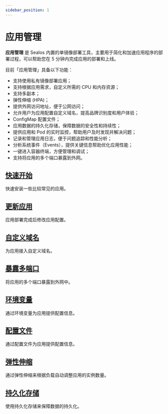 ```yaml
---
sidebar_position: 1
---
```


# 应用管理

**应用管理** 是 Sealos 内置的单镜像部署工具，主要用于简化和加速应用程序的部署过程，可以帮助您在 5 分钟内完成应用的部署和上线。

目前「应用管理」具备以下功能：

- 支持使用私有镜像部署应用；
- 支持根据应用需求，自定义所需的 CPU 和内存资源；
- 支持多副本；
- 弹性伸缩 (HPA)；
- 提供外网访问地址，便于公网访问；
- 允许用户为应用配置自定义域名，提高品牌识别度和用户体验；
- ConfigMap 配置文件；
- 应用数据的持久化存储，保障数据的安全性和持续性；
- 提供应用和 Pod 的实时监控，帮助用户及时发现并解决问题；
- 记录和管理应用日志，便于问题追踪和性能分析；
- 分析系统事件（Events），提供关键信息帮助优化应用性能；
- 一键进入容器终端，方便管理和调试；
- 支持将应用的多个端口暴露到外网。

## [快速开始](/quick-start/use-app-launchpad.md)

快速安装一些比较常见的应用。

## [更新应用](/guides/applaunchpad/update-app.md)

应用部署完成后修改应用配置。

## [自定义域名](/guides/applaunchpad/add-domain.md)

为应用接入自定义域名。

## [暴露多端口](/guides/applaunchpad/expose-multi-ports.md)

将应用的多个端口暴露到外网中。

## [环境变量](/guides/applaunchpad/environment.md)

通过环境变量为应用提供配置信息。

## [配置文件](/guides/applaunchpad/configmap.md)

通过配置文件为应用提供配置信息。

## [弹性伸缩](/guides/applaunchpad/autoscale.md)

通过弹性伸缩来根据负载自动调整应用的实例数量。

## [持久化存储](/guides/applaunchpad/persistent-volume.md)

使用持久化存储来保障数据的持久化。
